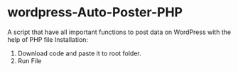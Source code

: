 # wordpress-Auto-Poster-PHP
A script that have all important functions to post data on WordPress with the help of PHP file
Installation:
1. Download code and paste it to root folder.
3. Run File

